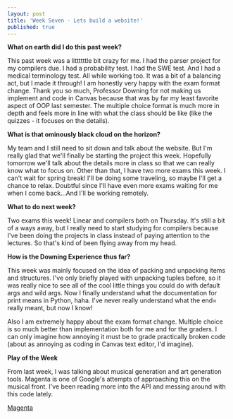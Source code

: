 ```yaml
---
layout: post
title: 'Week Seven - Lets build a website!'
published: true
---
```

**What on earth did I do this past week?**

This past week was a littttttle bit crazy for me. I had the parser project for my compilers due. I had a probability test. I had the SWE test. And I had a medical terminology test. All while working too. It was a bit of a balancing act, but I made it through! I am honestly very happy with the exam format change. Thank you so much, Professor Downing for not making us implement and code in Canvas because that was by far my least favorite aspect of OOP last semester. The multiple choice format is much more in depth and feels more in line with what the class should be like (like the quizzes - it focuses on the details). 

**What is that ominously black cloud on the horizon?**

My team and I still need to sit down and talk about the website. But I'm really glad that we'll finally be starting the project this week. Hopefully tomorrow we'll talk about the details more in class so that we can really know what to focus on. Other than that, I have two more exams this week. I can't wait for spring break! I'll be doing some traveling, so maybe I'll get a chance to relax. Doubtful since I'll have even more exams waiting for me when I come back...And I'll be working remotely.

**What to do next week?**

Two exams this week! Linear and compilers both on Thursday. It's still a bit of a ways away, but I really need to start studying for compilers because I've been doing the projects in class instead of paying attention to the lectures. So that's kind of been flying away from my head.

**How is the Downing Experience thus far?**

  This week was mainly focused on the idea of packing and unpacking items and structures. I've only briefly played with unpacking tuples before, so it was really nice to see all of the cool little things you could do with default args and wild args. Now I finally understand what the documentation for print means in Python, haha. I've never really understand what the end= really meant, but now I know! 
  
Also I am extremely happy about the exam format change. Multiple choice is so much better than implementation both for me and for the graders. I can only imagine how annoying it must be to grade practically broken code (about as annoying as coding in Canvas text editor, I'd imagine). 

**Play of the Week**
  
  From last week, I was talking about musical generation and art generation tools. Magenta is one of Google's attempts of approaching this on the musical front. I've been reading more into the API and messing around with this code lately.
  
  [Magenta](https://github.com/tensorflow/magenta)
